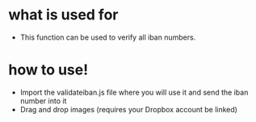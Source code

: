 # what is used for
  - This function can be used to verify all iban numbers.

# how to use!
  - Import the validateiban.js file where you will use it and send the iban number into it
  - Drag and drop images (requires your Dropbox account be linked)